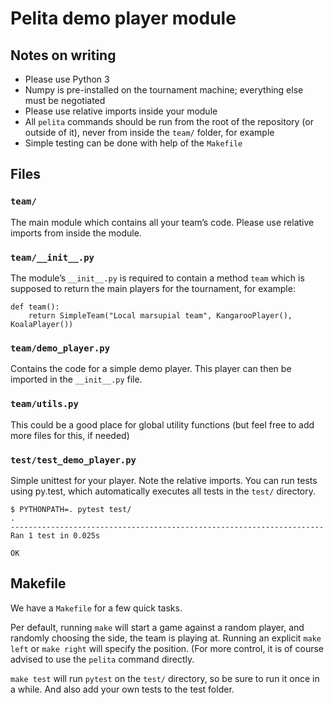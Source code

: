 # Pelita demo player module

## Notes on writing

* Please use Python 3
* Numpy is pre-installed on the tournament machine; everything else must be negotiated
* Please use relative imports inside your module
* All `pelita` commands should be run from the root of the repository (or outside of it), never from inside the `team/` folder, for example
* Simple testing can be done with help of the `Makefile`

## Files

### `team/`

The main module which contains all your team’s code. Please use relative imports from inside the module.

### `team/__init__.py`

The module’s `__init__.py` is required to contain a method `team` which is supposed to return the main players for the tournament, for example:

    def team():
        return SimpleTeam("Local marsupial team", KangarooPlayer(), KoalaPlayer())

### `team/demo_player.py`

Contains the code for a simple demo player. This player can then be imported in the `__init__.py` file.

### `team/utils.py`

This could be a good place for global utility functions (but feel free to add more files for this, if needed)

### `test/test_demo_player.py`

Simple unittest for your player. Note the relative imports. You can run tests using py.test, which automatically executes all tests in the `test/` directory.

    $ PYTHONPATH=. pytest test/
    .
    ----------------------------------------------------------------------
    Ran 1 test in 0.025s

    OK


## Makefile

We have a `Makefile` for a few quick tasks.

Per default, running `make` will start a game against a random player, and randomly choosing the side, the team is playing at. Running an explicit `make left` or `make right` will specify the position. (For more control, it is of course advised to use the `pelita` command directly.

`make test` will run `pytest` on the `test/` directory, so be sure to run it once in a while. And also add your own tests to the test folder.
